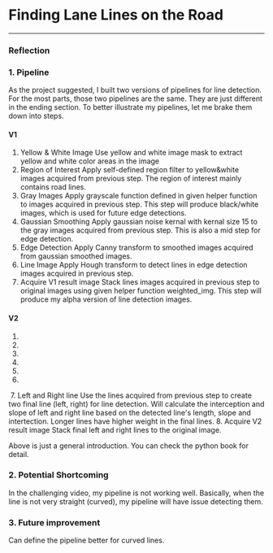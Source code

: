 # **Finding Lane Lines on the Road** 

---

### Reflection

### 1. Pipeline

As the project suggested, I built two versions of pipelines for line detection. For the most parts, those two pipelines are the same. They are just different in the ending section. To better illustrate my pipelines, let me brake them down into steps.

#### V1
  1. Yellow & White Image 
      Use yellow and white image mask to extract yellow and white color areas in the image
  2. Region of Interest
      Apply self-defined region filter to yellow&white images acquired from previous step. The region of interest mainly contains road lines.
  3. Gray Images
      Apply grayscale function defined in given helper function to images acquired in previous step. This step will produce black/white images, which is used for future edge detections.
  4. Gaussian Smoothing
      Apply gaussian noise kernal with kernal size 15 to the gray images acquired from previous step. This is also a mid step for edge detection.
  5. Edge Detection
      Apply Canny transform to smoothed images acquired from gaussian smoothed images.
  6. Line Image
      Apply Hough transform to detect lines in edge detection images acquired in previous step.
  7. Acquire V1 result image
      Stack lines images acquired in previous step to original images using given helper function weighted_img. This step will produce my alpha version of line detection images.
      
#### V2 
  1.  
  2. 
  3. 
  4. 
  5. 
  6. 
      
  7. Left and Right line
      Use the lines acquired from previous step to create two final line (left, right) for line detection. Will calculate the interception and slope of left and right line based on the detected line's length, slope and intertection. Longer lines have higher weight in the final lines.
  8. Acquire V2 result image
      Stack final left and right lines to the original image.
      
 Above is just a general introduction. You can check the python book for detail.
 

### 2. Potential Shortcoming

  In the challenging video, my pipeline is not working well. Basically, when the line is not very straight (curved), my pipeline will have issue detecting them.


### 3. Future improvement

  Can define the pipeline better for curved lines.

